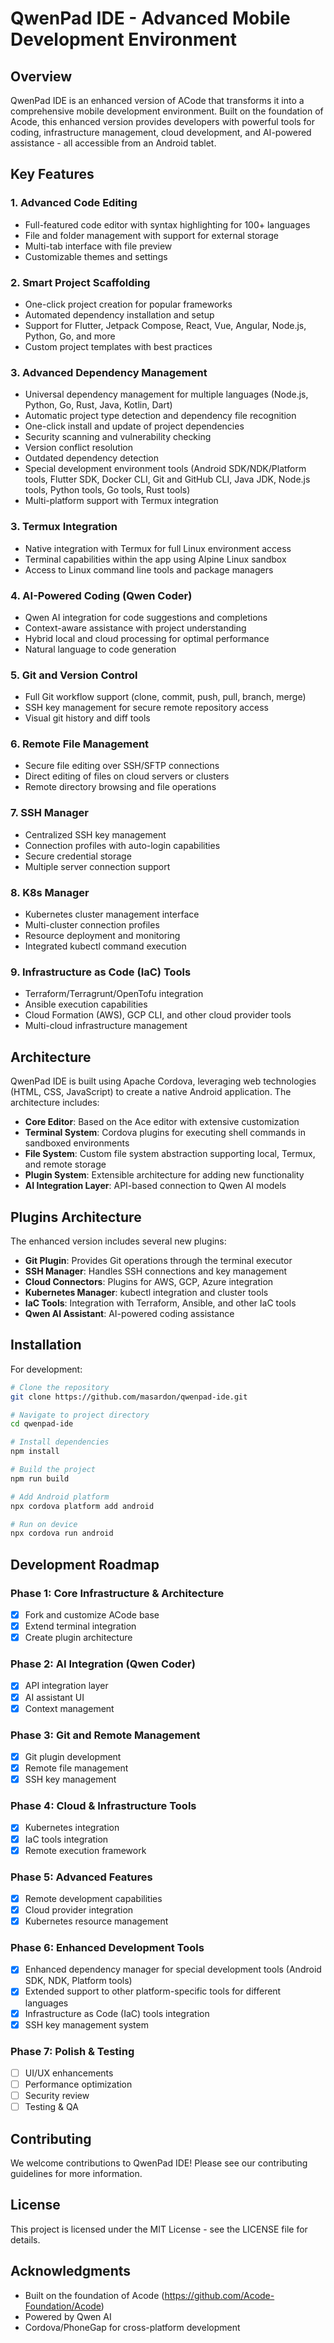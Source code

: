# QwenPad IDE - Advanced Mobile Development Environment

## Overview

QwenPad IDE is an enhanced version of ACode that transforms it into a comprehensive mobile development environment. Built on the foundation of Acode, this enhanced version provides developers with powerful tools for coding, infrastructure management, cloud development, and AI-powered assistance - all accessible from an Android tablet.

## Key Features

### 1. Advanced Code Editing
- Full-featured code editor with syntax highlighting for 100+ languages
- File and folder management with support for external storage
- Multi-tab interface with file preview
- Customizable themes and settings

### 2. Smart Project Scaffolding
- One-click project creation for popular frameworks
- Automated dependency installation and setup
- Support for Flutter, Jetpack Compose, React, Vue, Angular, Node.js, Python, Go, and more
- Custom project templates with best practices

### 3. Advanced Dependency Management
- Universal dependency management for multiple languages (Node.js, Python, Go, Rust, Java, Kotlin, Dart)
- Automatic project type detection and dependency file recognition
- One-click install and update of project dependencies
- Security scanning and vulnerability checking
- Version conflict resolution
- Outdated dependency detection
- Special development environment tools (Android SDK/NDK/Platform tools, Flutter SDK, Docker CLI, Git and GitHub CLI, Java JDK, Node.js tools, Python tools, Go tools, Rust tools)
- Multi-platform support with Termux integration

### 3. Termux Integration
- Native integration with Termux for full Linux environment access
- Terminal capabilities within the app using Alpine Linux sandbox
- Access to Linux command line tools and package managers

### 4. AI-Powered Coding (Qwen Coder)
- Qwen AI integration for code suggestions and completions
- Context-aware assistance with project understanding
- Hybrid local and cloud processing for optimal performance
- Natural language to code generation

### 5. Git and Version Control
- Full Git workflow support (clone, commit, push, pull, branch, merge)
- SSH key management for secure remote repository access
- Visual git history and diff tools

### 6. Remote File Management
- Secure file editing over SSH/SFTP connections
- Direct editing of files on cloud servers or clusters
- Remote directory browsing and file operations

### 7. SSH Manager
- Centralized SSH key management
- Connection profiles with auto-login capabilities
- Secure credential storage
- Multiple server connection support

### 8. K8s Manager
- Kubernetes cluster management interface
- Multi-cluster connection profiles
- Resource deployment and monitoring
- Integrated kubectl command execution

### 9. Infrastructure as Code (IaC) Tools
- Terraform/Terragrunt/OpenTofu integration
- Ansible execution capabilities
- Cloud Formation (AWS), GCP CLI, and other cloud provider tools
- Multi-cloud infrastructure management

## Architecture

QwenPad IDE is built using Apache Cordova, leveraging web technologies (HTML, CSS, JavaScript) to create a native Android application. The architecture includes:

- **Core Editor**: Based on the Ace editor with extensive customization
- **Terminal System**: Cordova plugins for executing shell commands in sandboxed environments
- **File System**: Custom file system abstraction supporting local, Termux, and remote storage
- **Plugin System**: Extensible architecture for adding new functionality
- **AI Integration Layer**: API-based connection to Qwen AI models

## Plugins Architecture

The enhanced version includes several new plugins:

- **Git Plugin**: Provides Git operations through the terminal executor
- **SSH Manager**: Handles SSH connections and key management
- **Cloud Connectors**: Plugins for AWS, GCP, Azure integration
- **Kubernetes Manager**: kubectl integration and cluster tools
- **IaC Tools**: Integration with Terraform, Ansible, and other IaC tools
- **Qwen AI Assistant**: AI-powered coding assistance

## Installation

For development:

```bash
# Clone the repository
git clone https://github.com/masardon/qwenpad-ide.git

# Navigate to project directory
cd qwenpad-ide

# Install dependencies
npm install

# Build the project
npm run build

# Add Android platform
npx cordova platform add android

# Run on device
npx cordova run android
```

## Development Roadmap

### Phase 1: Core Infrastructure & Architecture
- [x] Fork and customize ACode base
- [x] Extend terminal integration
- [x] Create plugin architecture

### Phase 2: AI Integration (Qwen Coder)
- [x] API integration layer
- [x] AI assistant UI
- [x] Context management

### Phase 3: Git and Remote Management
- [x] Git plugin development
- [x] Remote file management
- [x] SSH key management

### Phase 4: Cloud & Infrastructure Tools
- [x] Kubernetes integration
- [x] IaC tools integration
- [x] Remote execution framework

### Phase 5: Advanced Features
- [x] Remote development capabilities
- [x] Cloud provider integration
- [x] Kubernetes resource management

### Phase 6: Enhanced Development Tools
- [x] Enhanced dependency manager for special development tools (Android SDK, NDK, Platform tools)
- [x] Extended support to other platform-specific tools for different languages
- [x] Infrastructure as Code (IaC) tools integration
- [x] SSH key management system

### Phase 7: Polish & Testing
- [ ] UI/UX enhancements
- [ ] Performance optimization
- [ ] Security review
- [ ] Testing & QA

## Contributing

We welcome contributions to QwenPad IDE! Please see our contributing guidelines for more information.

## License

This project is licensed under the MIT License - see the LICENSE file for details.

## Acknowledgments

- Built on the foundation of Acode (https://github.com/Acode-Foundation/Acode)
- Powered by Qwen AI
- Cordova/PhoneGap for cross-platform development
